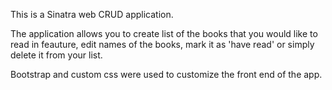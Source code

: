 
This is a Sinatra web CRUD application.


The application allows you to create list of the books that you would like to read in feauture, edit names of the books, mark it as 'have read' or simply delete it from your list.

Bootstrap and custom css were used to customize the front end of the app.
